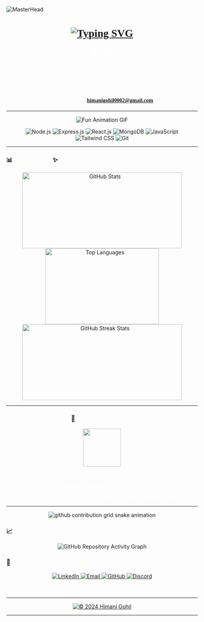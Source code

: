 
![MasterHead](https://user-images.githubusercontent.com/109351602/202650321-7f4da361-f98f-4345-8df4-adf352a11322.gif)

<h1 align="center" style="font-family: 'Roboto Slab'; color: #FFFFFF;">
<a href="https://readme-typing-svg.demolab.com">
<img src="https://readme-typing-svg.demolab.com?font=Fira+Code&pause=1000&color=FFFFFF&center=true&vCenter=true&width=435&lines=Hey+There%F0%9F%91%8B%2C+I'm+Himani+Gohil+%F0%9F%91%A9%E2%80%8D%0F%9F%92%BB;Welcome+To+My+World!%F0%9F%9A%80" alt="Typing SVG" />
</a>
</h1>

<h3 align="center" style="font-family: 'Roboto Slab'; color:#FFFFFF;">👩‍💻 Full Stack Developer | 🌏 India | ✨ Lover of Cute Designs</h3>

<div align="center" style="font-family: 'Roboto Slab'; color:#FFFFFF;">
  
💻 I’m a <strong>Full Stack Developer</strong> passionate about crafting beautiful web applications using the <strong>MERN stack</strong><br>
  
✨ Let's build <strong>creative projects</strong> together!<br>

📫 Reach me at: <strong>himanigohil0002@gmail.com</strong>

</div>

---
<p align="center">
  <img src="https://camo.githubusercontent.com/a522ccb2a6b4da5f65d62b4507929a9b225af0c5fcd0ac320aa756c7b1724176/68747470733a2f2f6d656469612e74656e6f722e636f6d2f2d366d327671526a4b444541414141692f6765656b2d6769726c2e676966" alt="Fun Animation GIF"/>
</p>

<div align="center">
<img src="https://img.shields.io/badge/Node.js-FFFFFF?style=for-the-badge&logo=nodedotjs&logoColor=black" alt="Node.js"/>
<img src="https://img.shields.io/badge/Express.js-FFFFFF?style=for-the-badge&logoColor=black" alt="Express.js"/>
<img src="https://img.shields.io/badge/React.js-FFFFFF?style=for-the-badge&logo=react&logoColor=black" alt="React.js"/>
<img src="https://img.shields.io/badge/MongoDB-FFFFFF?style=for-the-badge&logo=mongodb&logoColor=black" alt="MongoDB"/>
<img src="https://img.shields.io/badge/JavaScript-FFFFFF?style=for-the-badge&logo=javascript&logoColor=black" alt="JavaScript"/>
<img src="https://img.shields.io/badge/Tailwind_CSS-FFFFFF?style=for-the-badge&logo=tailwind-css&logoColor=black" alt="Tailwind CSS"/>
<img src="https://img.shields.io/badge/Git-FFFFFF?style=for-the-badge&logo=git&logoColor=black" alt="Git"/>
</div>

---

### 📊 <span style="font-family: 'Roboto Slab'; color:#FFFFFF;">GitHub Stats:</span> ✨

<div align="center">
<img src="https://github-readme-stats.vercel.app/api?username=Himani0002&show_icons=true&locale=en&theme=synthwave&hide_border=true&title_color=FFFFFF&icon_color=FFFFFF&text_color=FFFFFF&bg_color=0d1117" alt="GitHub Stats" height="200" width="420"/>
  
<img src="https://github-readme-stats.vercel.app/api/top-langs?username=Himani0002&show_icons=true&locale=en&theme=radical&hide_border=true&title_color=FFFFFF&icon_color=FFFFFF&text_color=FFFFFF&bg_color=0d1117" alt="Top Languages" height="200" width="300"/>

<img src="https://streak-stats.demolab.com/?user=Himani0002&theme=neon-dark&hide_border=true&stroke=FFFFFF&ring=FFFFFF&fire=FFFFFF&currStreakLabel=FFFFFF" alt="GitHub Streak Stats" height="200" width="420"/>

---

### 🌈 <span style="font-family: 'Roboto Slab'; color:#FFFFFF;">Fun Facts About Me:</span>

<div align="center">
<img src="https://user-images.githubusercontent.com/109351602/228727713-bbfa3b0b-3cd9-4900-9498-32ef691ebf66.gif" width="100"/>
</div>

<div style="font-family: 'Roboto Slab'; color:#FFFFFF;">
  
✨ I love designing <strong>cute and stylish UIs</strong> with vibrant aesthetics<br>
  
💖 Bringing <strong>creativity and fun</strong> into coding is my secret sauce<br>

🎨 Always learning, exploring, and polishing my <strong>web development skills</strong>

</div>

---

<div align="center">
<picture>
  <source
    media="(prefers-color-scheme: dark)"
    srcset="https://raw.githubusercontent.com/platane/snk/output/github-contribution-grid-snake-dark.svg"
  />
  <source
    media="(prefers-color-scheme: light)"
    srcset="https://raw.githubusercontent.com/platane/snk/output/github-contribution-grid-snake.svg"
  />
  <img
    alt="github contribution grid snake animation"
    src="https://github.com/YOUR_USERNAME/YOUR_REPOSITORY/blob/main/assets/github-contribution-grid-snake.svg"
  />
</div>

</picture>
</div>

### 📈 <span style="font-family: 'Roboto Slab'; color:#FFFFFF;">Repository Activity Graph:</span>

<div align="center">
  <img src="https://github-readme-activity-graph.vercel.app/graph?username=Himani0002&theme=dracula&bg_color=0d1117&color=FFFFFF&line=FFFFFF&point=FFFFFF&hide_border=true" alt="GitHub Repository Activity Graph"/>
</div>


### 💌 <span style="font-family: 'Roboto Slab'; color:#FFFFFF;">Let's Connect!</span>

<div align="center">
<a href="https://www.linkedin.com/in/himani-gohil" target="_blank">
<img src="https://img.shields.io/badge/LinkedIn-FFFFFF?style=for-the-badge&logo=linkedin&logoColor=black" alt="LinkedIn"/>
</a>
<a href="mailto:himanigohil0002@gmail.com">
<img src="https://img.shields.io/badge/Email-FFFFFF?style=for-the-badge&logo=gmail&logoColor=black" alt="Email"/>
</a>
<a href="https://github.com/Himani0002" target="_blank">
<img src="https://img.shields.io/badge/GitHub-FFFFFF?style=for-the-badge&logo=github&logoColor=black" alt="GitHub"/>
</a>
  <a href="https://discord.com/users/himani0002" target="_blank">
<img src="https://img.shields.io/badge/Discord-FFFFFF?style=for-the-badge&logo=discord&logoColor=black" alt="Discord"/>
</a>
</div>
<br>
<br>

---

<div align="center">
  <a href="#top">
    <img src="https://img.shields.io/badge/©%202024%20Himani%20Gohil-All%20Rights%20Reserved-FFFFFF?style=for-the-badge&logoColor=black" alt="© 2024 Himani Gohil" />
  </a>
</div>
<hr> 
